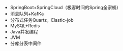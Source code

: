* SpringBoot+SpringCloud（极客时间的Spring全家桶）
* 消息队列+KafKa
* 分布式任务Quartz，Elastic-job
* MySQL+Redis
* Java并发编程
* JVM
* 分库分表中间件